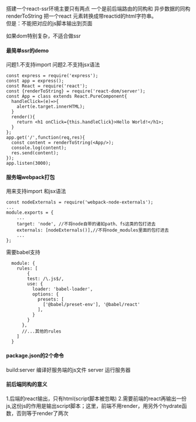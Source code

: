 搭建一个react-ssr环境主要只有两点 一个是前后端路由的同构和 异步数据的同构
renderToString  把一个react 元素转换成带reactid的html字符串。  
但是：不能把对应的js脚本输出到页面


如果dom特别复杂，不适合做ssr


#### 最简单ssr的demo
问题1.不支持import 
问题2.不支持jsx语法
```
const express = require('express');
const app = express();
const React = require('react');
const {renderToString} = require('react-dom/server');
const App = class extends React.PureComponent{
  handleClick=(e)=>{
    alert(e.target.innerHTML);
  }
  render(){
    return <h1 onClick={this.handleClick}>Hello World!</h1>;
  }
};
app.get('/',function(req,res){
  const content = renderToString(<App/>);
  console.log(content);
  res.send(content);
});
app.listen(3000);
```


#### 服务端webpack打包
用来支持import 和jsx语法
```
const nodeExternals = require('webpack-node-externals');
...
module.exports = {
    ...
    target: 'node', //不将node自带的诸如path、fs这类的包打进去
    externals: [nodeExternals()],//不将node_modules里面的包打进去
    ...
};
```

需要babel支持
```
  module: {
    rules: [
        {
        test: /\.js$/,
        use: {
          loader: 'babel-loader',
          options: {
            presets: [
              ['@babel/preset-env'], '@babel/react'
            ],
          }
        }
      },
      //...其他的rules
    ]
  }

```


#### package.json的2个命令
build:server  编译好服务端的js文件
server 运行服务器


#### 前后端同构的意义
1.后端的react输出，只有html(script脚本被忽略)
2.需要前端的react再输出一份js,这份js的作用是输出script脚本；这里，前端不用render，用另外个hydrate函数，否则等于render了两次